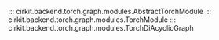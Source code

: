 ::: cirkit.backend.torch.graph.modules.AbstractTorchModule
::: cirkit.backend.torch.graph.modules.TorchModule
::: cirkit.backend.torch.graph.modules.TorchDiAcyclicGraph
